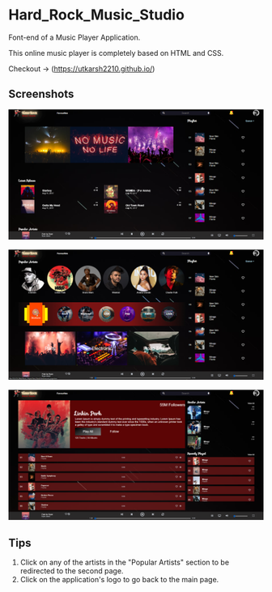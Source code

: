 # Hard_Rock_Music_Studio
Font-end of a Music Player Application.


This online music player is completely based on HTML and CSS.

Checkout -> (https://utkarsh2210.github.io/)

## Screenshots
<img src="https://github.com/utkarsh2210/Hard_Rock_Music_Studio/blob/master/Media/scr1.PNG" width=800px><br><br><img src="https://github.com/utkarsh2210/Hard_Rock_Music_Studio/blob/master/Media/scr2.PNG" width=800px><br><br><img src="https://github.com/utkarsh2210/Hard_Rock_Music_Studio/blob/master/Media/scr3.PNG" width=800px>

## Tips

1. Click on any of the artists in the "Popular Artists" section to be redirected to the second page.
2. Click on the application's logo to go back to the main page.
